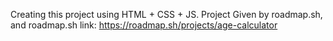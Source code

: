 Creating this project using HTML + CSS + JS.
Project Given by roadmap.sh, and roadmap.sh link: https://roadmap.sh/projects/age-calculator
